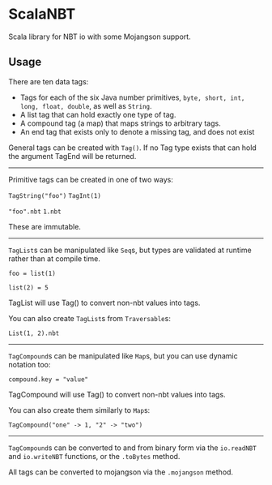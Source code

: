 # ScalaNBT

Scala library for NBT io with some Mojangson support.

## Usage

There are ten data tags: 
* Tags for each of the six Java number primitives, `byte, short, int, long, float, double`, as well as `String`.
* A list tag that can hold exactly one type of tag.
* A compound tag (a map) that maps strings to arbitrary tags.
* An end tag that exists only to denote a missing tag, and does not exist

General tags can be created with `Tag()`. If no Tag type exists that can hold the argument TagEnd will be returned.


-----

Primitive tags can be created in one of two ways:

`TagString("foo")` `TagInt(1)`

`"foo".nbt` `1.nbt`

These are immutable.

-----

`TagList`s can be manipulated like `Seq`s, but types are validated at runtime rather than at compile time.

`foo = list(1)`

`list(2) = 5`

TagList will use Tag() to convert non-nbt values into tags.

You can also create `TagList`s from `Traversable`s:
 
`List(1, 2).nbt`

-----

`TagCompound`s can be manipulated like `Map`s, but you can use dynamic notation too:

`compound.key = "value"`

TagCompound will use Tag() to convert non-nbt values into tags.

You can also create them similarly to `Map`s:

`TagCompound("one" -> 1, "2" -> "two")`

-----

`TagCompound`s can be converted to and from binary form via the `io.readNBT` 
and `io.writeNBT` functions, or the `.toBytes` method.

All tags can be converted to mojangson via the `.mojangson` method.
